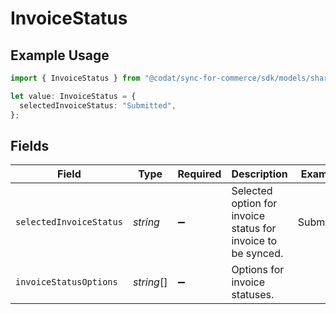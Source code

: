 # InvoiceStatus

## Example Usage

```typescript
import { InvoiceStatus } from "@codat/sync-for-commerce/sdk/models/shared";

let value: InvoiceStatus = {
  selectedInvoiceStatus: "Submitted",
};
```

## Fields

| Field                                                        | Type                                                         | Required                                                     | Description                                                  | Example                                                      |
| ------------------------------------------------------------ | ------------------------------------------------------------ | ------------------------------------------------------------ | ------------------------------------------------------------ | ------------------------------------------------------------ |
| `selectedInvoiceStatus`                                      | *string*                                                     | :heavy_minus_sign:                                           | Selected option for invoice status for invoice to be synced. | Submitted                                                    |
| `invoiceStatusOptions`                                       | *string*[]                                                   | :heavy_minus_sign:                                           | Options for invoice statuses.                                |                                                              |